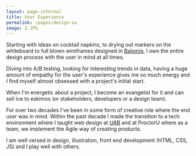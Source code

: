 ```yaml
---
layout: page-internal
title: User Experience
permalink: /pages/design-ux
image: 2.JPG
---
```

Starting with ideas on cocktail napkins, to drying out markers on the whiteboard to full blown wireframes designed in  [Balsmiq](https://balsamiq.com/), I own the entire design process with the user in mind at all times.  

Diving into A/B testing, looking for interesting trends in data, having a huge amount of empathy for the user's experience gives me so much energy and I find myself almost obsessed with a project's initial start.

When I'm energetic about a project, I become an evangelist for it and can sell ice to eskimos (or stakeholders, developers or a design team).

For over two decades I've been in some form of creative role where the end user was in mind.  Within the past decade I made the transition to a tech environment where I taught web design at [UAB](https://uab.edu/) and at ProctorU where as a team, we implement the Agile way of creating products.

I am well versed in design, illustration, front end development (HTML, CSS, JS) and I play well with others.
